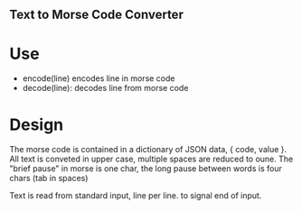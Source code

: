 ## Text to Morse Code Converter

# Use
* encode(line) encodes line in morse code
* decode(line): decodes line from morse code

# Design
The morse code is contained in a dictionary of JSON data, { code, value }. 
All text is conveted in upper case, multiple spaces are reduced to oune. 
The "brief pause" in morse is one char, the long pause between words is four chars (tab in spaces)

Text is read from standard input, line per line. <CTRL><D> to signal end of input.